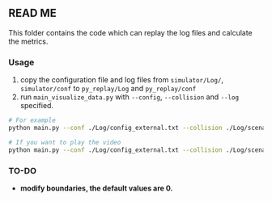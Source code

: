 ## READ ME

This folder contains the code which can replay the log files and calculate the metrics.

### Usage

1. copy the configuration file and log files from `simulator/Log/`, `simulator/conf` to `py_replay/Log` and `py_replay/conf`
2. run `main_visualize_data.py` with `--config`, `--collision` and `--log` specified.

```bash
# For example
python main.py --conf ./Log/config_external.txt --collision ./Log/scenario_Collision_test_Sat_Oct_10_16\:20\:30_2020.txt --log ./Log/scenario_test_Sat_Oct_10_16\:20\:30_2020.txt 

# If you want to play the video
python main.py --conf ./Log/config_external.txt --collision ./Log/scenario_Collision_test_Sat_Oct_10_16\:20\:30_2020.txt --log ./Log/scenario_test_Sat_Oct_10_16\:20\:30_2020.txt --enable_video
```

### TO-DO

- **modify boundaries, the default values are 0.** 